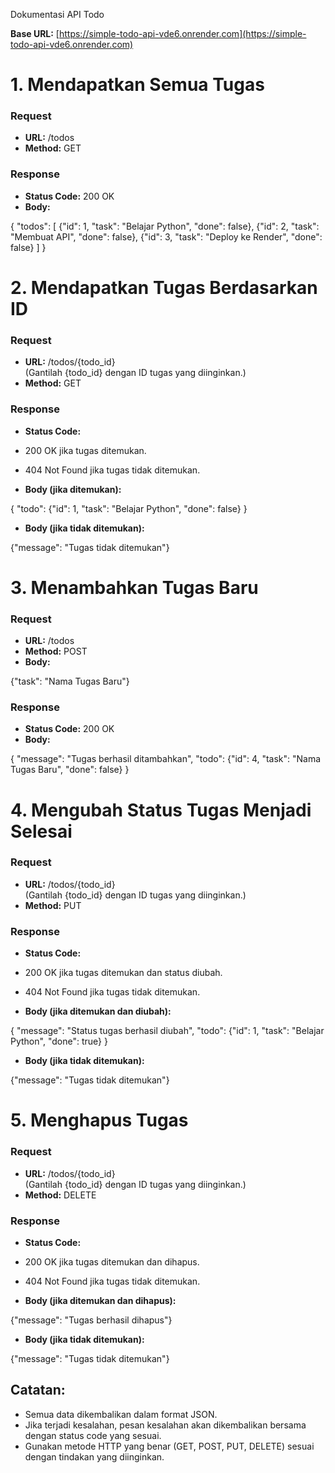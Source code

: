   Dokumentasi API Todo

  __Base URL:__ [https://simple-todo-api-vde6.onrender.com](https://simple-todo-api-vde6.onrender.com)

1\. Mendapatkan Semua Tugas
===========================

### Request

*   **URL:** /todos
*   **Method:** GET

### Response

*   **Status Code:** 200 OK
*   **Body:**

{
  "todos": \[
    {"id": 1, "task": "Belajar Python", "done": false},
    {"id": 2, "task": "Membuat API", "done": false},
    {"id": 3, "task": "Deploy ke Render", "done": false}
  \]
}

2\. Mendapatkan Tugas Berdasarkan ID
====================================

### Request

*   **URL:** /todos/{todo\_id}  
    (Gantilah {todo\_id} dengan ID tugas yang diinginkan.)
*   **Method:** GET

### Response

*   **Status Code:**

*   200 OK jika tugas ditemukan.
*   404 Not Found jika tugas tidak ditemukan.

*   **Body (jika ditemukan):**

{
  "todo": {"id": 1, "task": "Belajar Python", "done": false}
}

*   **Body (jika tidak ditemukan):**

{"message": "Tugas tidak ditemukan"}

3\. Menambahkan Tugas Baru
==========================

### Request

*   **URL:** /todos
*   **Method:** POST
*   **Body:**

{"task": "Nama Tugas Baru"}

### Response

*   **Status Code:** 200 OK
*   **Body:**

{
  "message": "Tugas berhasil ditambahkan",
  "todo": {"id": 4, "task": "Nama Tugas Baru", "done": false}
}

4\. Mengubah Status Tugas Menjadi Selesai
=========================================

### Request

*   **URL:** /todos/{todo\_id}  
    (Gantilah {todo\_id} dengan ID tugas yang diinginkan.)
*   **Method:** PUT

### Response

*   **Status Code:**

*   200 OK jika tugas ditemukan dan status diubah.
*   404 Not Found jika tugas tidak ditemukan.

*   **Body (jika ditemukan dan diubah):**

{
  "message": "Status tugas berhasil diubah",
  "todo": {"id": 1, "task": "Belajar Python", "done": true}
}

*   **Body (jika tidak ditemukan):**

{"message": "Tugas tidak ditemukan"}

5\. Menghapus Tugas
===================

### Request

*   **URL:** /todos/{todo\_id}  
    (Gantilah {todo\_id} dengan ID tugas yang diinginkan.)
*   **Method:** DELETE

### Response

*   **Status Code:**

*   200 OK jika tugas ditemukan dan dihapus.
*   404 Not Found jika tugas tidak ditemukan.

*   **Body (jika ditemukan dan dihapus):**

{"message": "Tugas berhasil dihapus"}

*   **Body (jika tidak ditemukan):**

{"message": "Tugas tidak ditemukan"}

Catatan:
--------

*   Semua data dikembalikan dalam format JSON.
*   Jika terjadi kesalahan, pesan kesalahan akan dikembalikan bersama dengan status code yang sesuai.
*   Gunakan metode HTTP yang benar (GET, POST, PUT, DELETE) sesuai dengan tindakan yang diinginkan.
